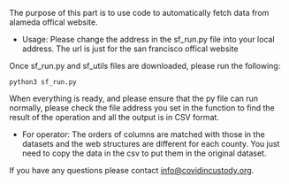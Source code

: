 The purpose of this part is to use code to automatically fetch data from alameda offical website.


* Usage:
Please change the address in the sf_run.py file into your local address.
The url is just for the san francisco offical website

Once sf_run.py and sf_utils files are downloaded, please run the following:

```
python3 sf_run.py
```

When everything is ready, and please ensure that the py file can run normally, please check the file address you set in the function to find the result of the operation and all the output is in CSV format.
 
 * For operator: The orders of columns are matched with those in the datasets and the web structures are different for each county. 
 You just need to copy the data in the csv to put them in the original dataset.

If you have any questions please contact info@covidincustody.org.
